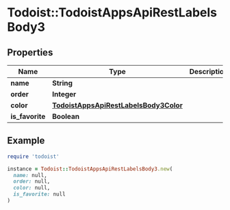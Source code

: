 # Todoist::TodoistAppsApiRestLabelsBody3

## Properties

| Name | Type | Description | Notes |
| ---- | ---- | ----------- | ----- |
| **name** | **String** |  | [optional] |
| **order** | **Integer** |  | [optional] |
| **color** | [**TodoistAppsApiRestLabelsBody3Color**](TodoistAppsApiRestLabelsBody3Color.md) |  | [optional] |
| **is_favorite** | **Boolean** |  | [optional] |

## Example

```ruby
require 'todoist'

instance = Todoist::TodoistAppsApiRestLabelsBody3.new(
  name: null,
  order: null,
  color: null,
  is_favorite: null
)
```

